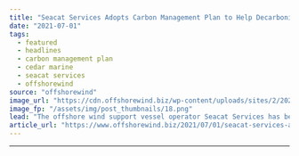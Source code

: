 ```yaml
---
title: "Seacat Services Adopts Carbon Management Plan to Help Decarbonise Offshore Wind Sector"
date: "2021-07-01"
tags: 
  - featured
  - headlines
  - carbon management plan
  - cedar marine
  - seacat services
  - offshorewind
source: "offshorewind"
image_url: "https://cdn.offshorewind.biz/wp-content/uploads/sites/2/2021/05/18115502/Seacat-Enterprise.png"
image_fp: "/assets/img/post_thumbnails/18.png"
lead: "The offshore wind support vessel operator Seacat Services has become the first business to"
article_url: "https://www.offshorewind.biz/2021/07/01/seacat-services-adopts-carbon-management-plan-to-help-decarbonise-offshore-wind-sector/"
---
```


---
